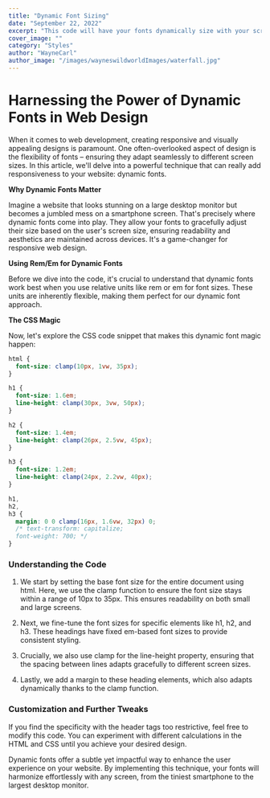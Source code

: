 ```yaml
---
title: "Dynamic Font Sizing"
date: "September 22, 2022"
excerpt: "This code will have your fonts dynamically size with your screen sizes"
cover_image: ""
category: "Styles"
author: "WayneCarl"
author_image: "/images/wayneswildworldImages/waterfall.jpg"
---
```


# Harnessing the Power of Dynamic Fonts in Web Design

When it comes to web development, creating responsive and visually appealing designs is paramount. One often-overlooked aspect of design is the flexibility of fonts – ensuring they adapt seamlessly to different screen sizes. In this article, we'll delve into a powerful technique that can really add responsiveness to your website: dynamic fonts.

**Why Dynamic Fonts Matter**

Imagine a website that looks stunning on a large desktop monitor but becomes a jumbled mess on a smartphone screen. That's precisely where dynamic fonts come into play. They allow your fonts to gracefully adjust their size based on the user's screen size, ensuring readability and aesthetics are maintained across devices. It's a game-changer for responsive web design.

**Using Rem/Em for Dynamic Fonts**

Before we dive into the code, it's crucial to understand that dynamic fonts work best when you use relative units like rem or em for font sizes. These units are inherently flexible, making them perfect for our dynamic font approach.

**The CSS Magic**

Now, let's explore the CSS code snippet that makes this dynamic font magic happen:

```css
html {
  font-size: clamp(10px, 1vw, 35px);
}

h1 {
  font-size: 1.6em;
  line-height: clamp(30px, 3vw, 50px);
}

h2 {
  font-size: 1.4em;
  line-height: clamp(26px, 2.5vw, 45px);
}

h3 {
  font-size: 1.2em;
  line-height: clamp(24px, 2.2vw, 40px);
}

h1,
h2,
h3 {
  margin: 0 0 clamp(16px, 1.6vw, 32px) 0;
  /* text-transform: capitalize;
  font-weight: 700; */
}
```

### Understanding the Code

1. We start by setting the base font size for the entire document using html. Here, we use the clamp function to ensure the font size stays within a range of 10px to 35px. This ensures readability on both small and large screens.

2. Next, we fine-tune the font sizes for specific elements like h1, h2, and h3. These headings have fixed em-based font sizes to provide consistent styling.

3. Crucially, we also use clamp for the line-height property, ensuring that the spacing between lines adapts gracefully to different screen sizes.

4. Lastly, we add a margin to these heading elements, which also adapts dynamically thanks to the clamp function.

### Customization and Further Tweaks

If you find the specificity with the header tags too restrictive, feel free to modify this code. You can experiment with different calculations in the HTML and CSS until you achieve your desired design.

Dynamic fonts offer a subtle yet impactful way to enhance the user experience on your website. By implementing this technique, your fonts will harmonize effortlessly with any screen, from the tiniest smartphone to the largest desktop monitor.
